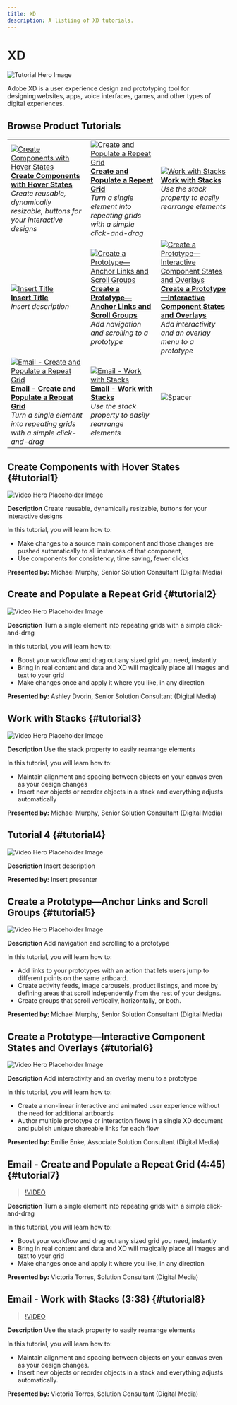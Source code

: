 ```yaml
---
title: XD
description: A listiing of XD tutorials.
---
```


# XD

![Tutorial Hero Image](../assets/XD.jpg)

Adobe XD is a user experience design and prototyping tool for designing websites, apps, voice interfaces, games, and other types of digital experiences.

## Browse Product Tutorials

<table>
<tr>
 <td>
   <a href="xd.md#tutorial1">
      <img alt="Create Components with Hover States" src="../assets//table_placeholder.png" />
   </a>
    <div>
   <a href="xd.md#tutorial1"><strong>Create Components with Hover States</strong></a>
    </div>
    <em>Create reusable, dynamically resizable, buttons for your interactive designs</em>
    <br>
  </td>
  <td>
    <a href="xd.md#tutorial2">
        <img alt="Create and Populate a Repeat Grid" src="../assets/xd_repeat_torres.jpg" />
    </a>
    <div>
    <a href="xd.md#tutorial2"><strong>Create and Populate a Repeat Grid</strong></a>
    </div>
    <em>Turn a single element into repeating grids with a simple click-and-drag</em>
    <br>
  </td>
  <td>
   <a href="xd.md#tutorial3">
      <img alt="Work with Stacks" src="../assets/xd-stacks_torres.jpg" />
   </a>
    <div>
    <a href="xd.md#tutorial3"><strong>Work with Stacks</strong></a>
    </div>
    <em>Use the stack property to easily rearrange elements</em>
    <br>
  </td>
</tr>
<tr>
 <td>
   <a href="xd.md#tutorial4">
      <img alt="Insert Title" src="../assets//table_placeholder.png" />
   </a>
    <div>
   <a href="xd.md#tutorial4"><strong>Insert Title</strong></a>
    </div>
    <em>Insert description</em>
    <br>
  </td>
  <td>
    <a href="xd.md#tutorial5">
        <img alt="Create a Prototype—Anchor Links and 
Scroll Groups" src="../assets/table_placeholder.png" />
    </a>
    <div>
    <a href="xd.md#tutorial5"><strong>Create a Prototype—Anchor Links and 
Scroll Groups</strong></a>
    </div>
    <em>Add navigation and scrolling to a prototype</em>
    <br>
  </td>
  <td>
   <a href="xd.md#tutorial6">
      <img alt="Create a Prototype—Interactive Component 
States and Overlays" src="../assets/table_placeholder.png" />
   </a>
    <div>
    <a href="xd.md#tutorial6"><strong>Create a Prototype—Interactive Component 
States and Overlays</strong></a>
    </div>
    <em>Add interactivity and an overlay menu to a prototype</em>
    <br>
  </td>
</tr>
<tr>
 <td>
   <a href="xd.md#tutorial7">
      <img alt="Email - Create and Populate a Repeat Grid" src="../assets//table_placeholder.png" />
   </a>
    <div>
   <a href="xd.md#tutorial7"><strong>Email - Create and Populate a Repeat Grid</strong></a>
    </div>
    <em>Turn a single element into repeating grids with a simple click-and-drag</em>
    <br>
  </td>
  <td>
    <a href="xd.md#tutorial8">
        <img alt="Email - Work with Stacks" src="../assets/table_placeholder.png" />
    </a>
    <div>
    <a href="xd.md#tutorial8"><strong>Email - Work with Stacks</strong></a>
    </div>
    <em>Use the stack property to easily rearrange elements</em>
    <br>
  </td>
  <td>
    <img alt="Spacer" src="../assets/Whitespacer.png" />
    <div>
    <br>
  </td>
</tr>
</table>

## Create Components with Hover States {#tutorial1}

![Video Hero Placeholder Image](../assets/table_placeholder.png)

**Description**
Create reusable, dynamically resizable, buttons for your interactive designs

In this tutorial, you will learn how to:
* Make changes to a source main component and those changes are pushed automatically to all instances of that component, 
* Use components for consistency, time saving, fewer clicks

**Presented by:**
Michael Murphy, Senior Solution Consultant (Digital Media)

## Create and Populate a Repeat Grid {#tutorial2}

![Video Hero Placeholder Image](../assets/table_placeholder.png)

**Description**
Turn a single element into repeating grids with a simple click-and-drag

In this tutorial, you will learn how to:
* Boost your workflow and drag out any sized grid you need, instantly
* Bring in real content and data and XD will magically place all images and text to your grid
* Make changes once and apply it where you like, in any direction

**Presented by:**
Ashley Dvorin, Senior Solution Consultant (Digital Media)

## Work with Stacks {#tutorial3}

![Video Hero Placeholder Image](../assets/table_placeholder.png)

**Description**
Use the stack property to easily rearrange elements

In this tutorial, you will learn how to:
* Maintain alignment and spacing between objects on your canvas even as your design changes
* Insert new objects or reorder objects in a stack and everything adjusts automatically

**Presented by:**
Michael Murphy, Senior Solution Consultant (Digital Media)

## Tutorial 4 {#tutorial4}

![Video Hero Placeholder Image](../assets/table_placeholder.png)

**Description**
Insert description

**Presented by:** 
Insert presenter

## Create a Prototype—Anchor Links and Scroll Groups {#tutorial5}

![Video Hero Placeholder Image](../assets/table_placeholder.png)

**Description**
Add navigation and scrolling to a prototype

In this tutorial, you will learn how to:
* Add links to your prototypes with an action that lets users jump to different points on the same artboard.  
* Create activity feeds, image carousels, product listings, and more by defining areas that scroll independently from the rest of your designs.
* Create groups that scroll vertically, horizontally, or both.

**Presented by:**
Michael Murphy, Senior Solution Consultant (Digital Media)

## Create a Prototype—Interactive Component States and Overlays {#tutorial6}

![Video Hero Placeholder Image](../assets/table_placeholder.png)

**Description**
Add interactivity and an overlay menu to a prototype

In this tutorial, you will learn how to:
* Create a non-linear interactive and animated user experience without the need for additional artboards
* Author multiple prototype or interaction flows in a single XD document and publish unique shareable links for each flow

**Presented by:** 
Emilie Enke, Associate Solution Consultant (Digital Media)

## Email - Create and Populate a Repeat Grid (4:45) {#tutorial7}

>[!VIDEO](https://video.tv.adobe.com/v/326775?hidetitle=true)

**Description**
Turn a single element into repeating grids with a simple click-and-drag

In this tutorial, you will learn how to:
* Boost your workflow and drag out any sized grid you need, instantly
* Bring in real content and data and XD will magically place all images and text to your grid
* Make changes once and apply it where you like, in any direction

**Presented by:**
Victoria Torres, Solution Consultant (Digital Media)

## Email - Work with Stacks (3:38) {#tutorial8}

>[!VIDEO](https://video.tv.adobe.com/v/326759?hidetitle=true)

**Description**
Use the stack property to easily rearrange elements

In this tutorial, you will learn how to:
* Maintain alignment and spacing between objects on your canvas even as your design changes. 
* Insert new objects or reorder objects in a stack and everything adjusts automatically.

**Presented by:**
 Victoria Torres, Solution Consultant (Digital Media)